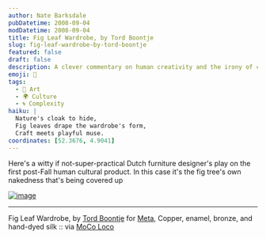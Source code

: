 ```yaml
---
author: Nate Barksdale
pubDatetime: 2008-09-04
modDatetime: 2008-09-04
title: Fig Leaf Wardrobe, by Tord Boontje
slug: fig-leaf-wardrobe-by-tord-boontje
featured: false
draft: false
description: A clever commentary on human creativity and the irony of covering nature's own beauty.
emoji: 🍃
tags:
  - 🎨 Art
  - 🌍 Culture
  - 🌀 Complexity
haiku: |
  Nature's cloak to hide,  
  Fig leaves drape the wardrobe's form,  
  Craft meets playful muse.
coordinates: [52.3676, 4.9041]
---
```


Here's a witty if not-super-practical Dutch furniture designer's play on the first post-Fall human cultural product. In this case it's the fig tree's own nakedness that's being covered up

[![image](http://culture-making.com/media/fig-cabinet_tord_boontje.jpg)](http://mocoloco.com/archives/005493.php)

---

Fig Leaf Wardrobe, by [Tord Boontje](http://www.tordboontje.com/) for [Meta](https://www.google.com/search?q=%22Meta%22%20madebymeta.com), Copper, enamel, bronze, and hand-dyed silk :: via [MoCo Loco](http://mocoloco.com/archives/005493.php)
